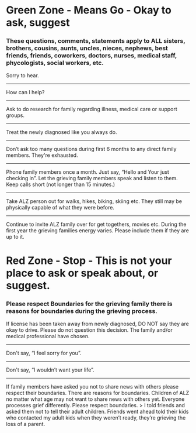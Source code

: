 # Green Zone -  Means Go - Okay to ask, suggest
### These questions, comments, statements apply to ALL sisters, brothers, cousins, aunts, uncles, nieces, nephews, best friends, friends, coworkers, doctors, nurses, medical staff, phycologists, social workers, etc. 

Sorry to hear.
<hr />
How can I help?  
<hr />
Ask to do research for family regarding illness, medical care or support groups.
<hr />
Treat the newly diagnosed like you always do.
<hr />
Don’t ask too many questions during first 6 months to any direct family members. They're exhausted. 
<hr />
Phone family members once a month. Just say, “Hello and Your just checking in”. Let the grieving family members speak and listen to them. Keep calls short (not longer than 15 minutes.)
<hr />
Take ALZ person out for walks, hikes, biking, skiing etc. They still may be physically capable of what they were before.
<hr />
Continue to invite ALZ family over for get togethers, movies etc. During the first year the grieving families energy varies. Please include them if they are up to it. 

# Red Zone - Stop - This is not your place to ask or speak about, or suggest. 
### Please respect Boundaries for the grieving family there is reasons for boundaries during the grieving process.

If license has been taken away from newly diagnosed, DO NOT say they are okay to drive. Please do not question this decision. The family and/or medical professional have chosen.   	
<hr />
Don't say, “I feel sorry for you”.	
<hr />
Don't say, “I wouldn’t want your life”.	
<hr />
If family members have asked you not to share news with others please respect their boundaries. There are reasons for boundaries. Children of ALZ no matter what age may not want to share news with others yet. Everyone processes grief differently. Please respect boundaries.	
> I told friends and asked them not to tell their adult children. Friends went ahead told their kids who contacted my adult kids when they weren’t ready, they’re grieving the loss of a parent.  
